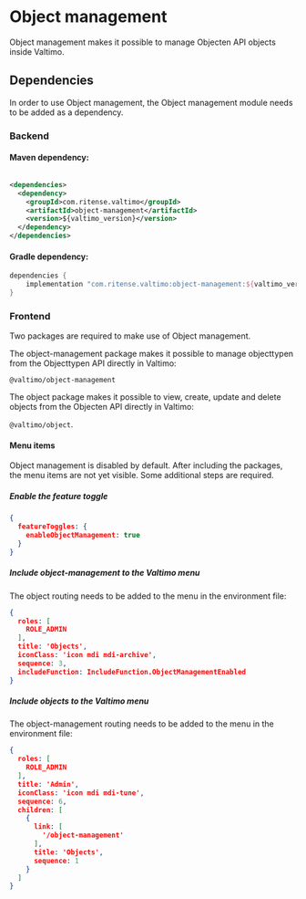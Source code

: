 # Object management

Object management makes it possible to manage Objecten API objects inside Valtimo.

## Dependencies

In order to use Object management, the Object management module needs to be added as a dependency.

### Backend

#### Maven dependency:

```xml

<dependencies>
  <dependency>
    <groupId>com.ritense.valtimo</groupId>
    <artifactId>object-management</artifactId>
    <version>${valtimo_version}</version>
  </dependency>
</dependencies>
```

#### Gradle dependency:

```groovy
dependencies {
    implementation "com.ritense.valtimo:object-management:${valtimo_version}"
}
```

### Frontend

Two packages are required to make use of Object management.

The object-management package makes it possible to manage objecttypen from the Objecttypen API directly in Valtimo:

```@valtimo/object-management```

The object package makes it possible to view, create, update and delete objects from the Objecten API directly in
Valtimo:

```@valtimo/object```.

#### Menu items

Object management is disabled by default. After including the packages, the menu items are not yet visible. Some
additional steps are required.

##### Enable the feature toggle

```json
{
  featureToggles: {
    enableObjectManagement: true
  }
}
```

##### Include object-management to the Valtimo menu

The object routing needs to be added to the menu in the environment file:

```json
{
  roles: [
    ROLE_ADMIN
  ],
  title: 'Objects',
  iconClass: 'icon mdi mdi-archive',
  sequence: 3,
  includeFunction: IncludeFunction.ObjectManagementEnabled
}
```

##### Include objects to the Valtimo menu

The object-management routing needs to be added to the menu in the environment file:

```json
{
  roles: [
    ROLE_ADMIN
  ],
  title: 'Admin',
  iconClass: 'icon mdi mdi-tune',
  sequence: 6,
  children: [
    {
      link: [
        '/object-management'
      ],
      title: 'Objects',
      sequence: 1
    }
  ]
}
```


